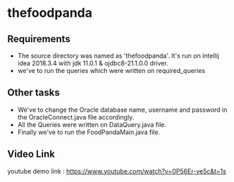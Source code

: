 # thefoodpanda

## Requirements
- The source directory was named as 'thefoodpanda'.
  It's run on intellij idea 2018.3.4 with jdk 11.0.1 
  & ojdbc8-21.1.0.0 driver.
- we've to run the queries which were written on required_queries
  


## Other tasks
- We've to change the Oracle database name, username and password in the OracleConnect.java file accordingly.
- All the Queries were written on DataQuery.java file.
- Finally we've to run the FoodPandaMain.java file.
## Video Link
youtube demo link : https://www.youtube.com/watch?v=0P56Er-ye5c&t=1s
